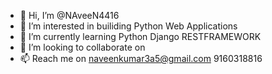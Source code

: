 - 👋 Hi, I’m @NAveeN4416
- 👀 I’m interested in builiding Python Web Applications
- 🌱 I’m currently learning Python Django RESTFRAMEWORK
- 💞️ I’m looking to collaborate on 
- 📫 Reach me on naveenkumar3a5@gmail.com 9160318816

<!---
NAveeN4416/NAveeN4416 is a ✨ special ✨ repository because its `README.md` (this file) appears on your GitHub profile.
You can click the Preview link to take a look at your changes.
--->
